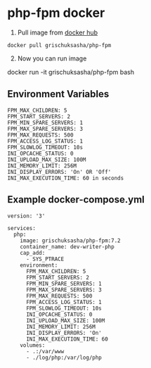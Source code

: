 # php-fpm docker

1. Pull image from [docker hub](https://hub.docker.com/r/grischuksasha/php-fpm/)

`docker pull grischuksasha/php-fpm`

2. Now you can run image

docker run -it grischuksasha/php-fpm bash

## Environment Variables
```
FPM_MAX_CHILDREN: 5
FPM_START_SERVERS: 2
FPM_MIN_SPARE_SERVERS: 1
FPM_MAX_SPARE_SERVERS: 3
FPM_MAX_REQUESTS: 500
FPM_ACCESS_LOG_STATUS: 1
FPM_SLOWLOG_TIMEOUT: 10s
INI_OPCACHE_STATUS: 0
INI_UPLOAD_MAX_SIZE: 100M
INI_MEMORY_LIMIT: 256M
INI_DISPLAY_ERRORS: 'On' OR 'Off'
INI_MAX_EXECUTION_TIME: 60 in seconds
```

## Example docker-compose.yml 
```
version: '3'

services:
  php:
    image: grischuksasha/php-fpm:7.2
    container_name: dev-writer-php
    cap_add:
      - SYS_PTRACE
    environment:
      FPM_MAX_CHILDREN: 5
      FPM_START_SERVERS: 2
      FPM_MIN_SPARE_SERVERS: 1
      FPM_MAX_SPARE_SERVERS: 3
      FPM_MAX_REQUESTS: 500
      FPM_ACCESS_LOG_STATUS: 1
      FPM_SLOWLOG_TIMEOUT: 10s
      INI_OPCACHE_STATUS: 0
      INI_UPLOAD_MAX_SIZE: 100M
      INI_MEMORY_LIMIT: 256M
      INI_DISPLAY_ERRORS: 'On'
      INI_MAX_EXECUTION_TIME: 60
    volumes:
      - .:/var/www
      - ./log/php:/var/log/php
```